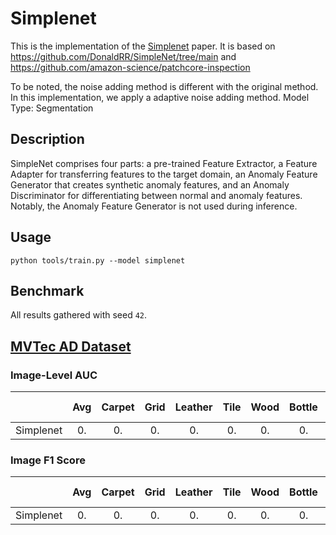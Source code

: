 # Simplenet

This is the implementation of the [Simplenet](https://arxiv.org/abs/2303.15140) paper. It is based on https://github.com/DonaldRR/SimpleNet/tree/main and https://github.com/amazon-science/patchcore-inspection

To be noted, the noise adding method is different with the original method. In this implementation, we apply a adaptive noise adding method.
Model Type: Segmentation

## Description

SimpleNet comprises four parts: a pre-trained Feature Extractor, a Feature Adapter for transferring features to the target domain, an Anomaly Feature Generator that creates synthetic anomaly features, and an Anomaly Discriminator for differentiating between normal and anomaly features. Notably, the Anomaly Feature Generator is not used during inference.

## Usage

`python tools/train.py --model simplenet`

## Benchmark

All results gathered with seed `42`.

## [MVTec AD Dataset](https://www.mvtec.com/company/research/datasets/mvtec-ad)

### Image-Level AUC

|           | Avg | Carpet | Grid | Leather | Tile | Wood | Bottle | Cable | Capsule | Hazelnut | Metal Nut | Pill | Screw | Toothbrush | Transistor | Zipper |
| --------- | :-: | :----: | :--: | :-----: | :--: | :--: | :----: | :---: | :-----: | :------: | :-------: | :--: | :---: | :--------: | :--------: | :----: |
| Simplenet | 0.  |   0.   |  0.  |   0.    |  0.  |  0.  |   0.   |  0.   |   0.    |    0.    |    0.     |  0.  |  0.   |     0.     |     0.     |   0.   |

### Image F1 Score

|           | Avg | Carpet | Grid | Leather | Tile | Wood | Bottle | Cable | Capsule | Hazelnut | Metal Nut | Pill | Screw | Toothbrush | Transistor | Zipper |
| --------- | :-: | :----: | :--: | :-----: | :--: | :--: | :----: | :---: | :-----: | :------: | :-------: | :--: | :---: | :--------: | :--------: | :----: |
| Simplenet | 0.  |   0.   |  0.  |   0.    |  0.  |  0.  |   0.   |  0.   |   0.    |    0.    |    0.     |  0.  |  0.   |     0.     |     0.     |   0.   |
